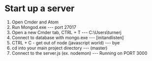 # Start up a server
1. Open Cmder and Atom
2. Run Mongod.exe --- port 27017
3. Open a new Cmder tab, CTRL + T --- C:\Users\turnerj
4. Connect to database with mongo.exe --- [initandlisten]
5. CTRL + C - get out of node (javascript world) --- bye
6. cd into your main project directory --- (master)
7. Connect to the server.js (ex. nodemon) --- Running on PORT 3000
